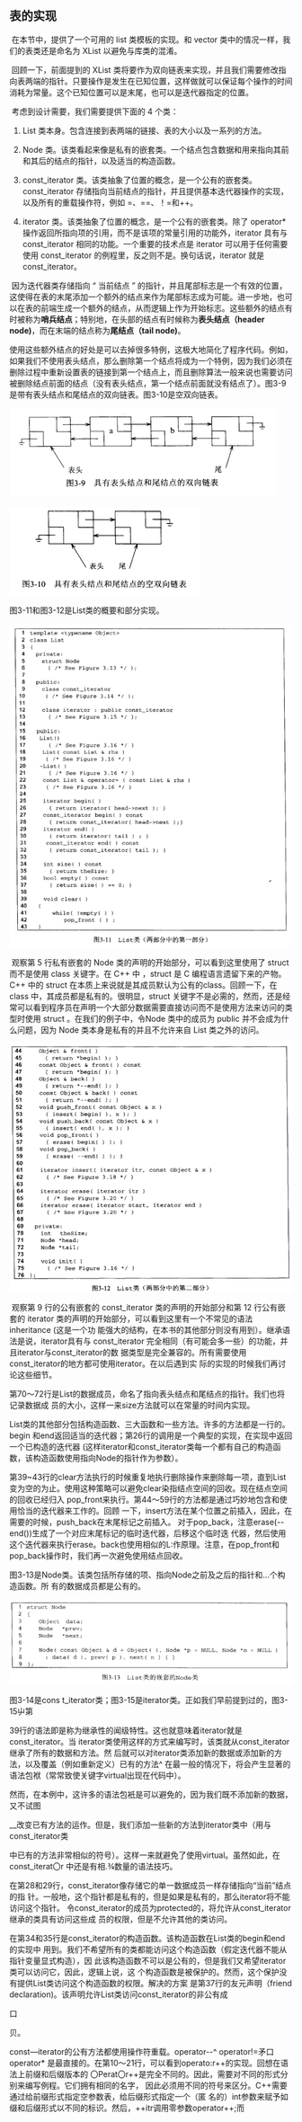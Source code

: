 ## 表的实现

​		在本节中，提供了一个可用的 list 类模板的实现。和 vector 类中的情况一样，我们的表类还是命名为 XList 以避免与库类的混淆。

​		回顾一下，前面提到的 XList 类将要作为双向链表来实现，并且我们需要修改指向表两端的指针。只要操作是发生在已知位置，这样做就可以保证每个操作的时间消耗为常量。这个已知位置可以是末尾，也可以是迭代器指定的位置。

​		考虑到设计需要，我们需要提供下面的 4 个类：

1. List 类本身。包含连接到表两端的链接、表的大小以及一系列的方法。

2. Node 类。该类看起来像是私有的嵌套类。一个结点包含数据和用来指向其前和其后的结点的指针，以及适当的构造函数。

3. const_iterator 类。该类抽象了位置的概念，是一个公有的嵌套类。const_iterator 存储指向当前结点的指针，并且提供基本迭代器操作的实现，以及所有的重载操作符，例如 =、==、！=和++。

4. iterator 类。该类抽象了位置的概念，是一个公有的嵌套类。除了 operator* 操作返回所指向项的引用，而不是该项的常量引用的功能外，iterator 具有与 const_iterator 相同的功能。一个重要的技术点是 iterator 可以用于任何需要使用 const_iterator 的例程里，反之则不是。换句话说，iterator 就是 const_iterator。

​        因为迭代器类存储指向 “ 当前结点 ” 的指针，并且尾部标志是一个有效的位置，这使得在表的末尾添加一个额外的结点来作为尾部标志成为可能。进一步地，也可以在表的前端生成一个额外的结点，从而逻辑上作为开始标志。这些额外的结点有时被称为**哨兵结点**；特别地，在头部的结点有时候称为**表头结点（header node)**，而在末端的结点称为**尾结点（tail node)**。

​		使用这些额外结点的好处是可以去掉很多特例，这极大地简化了程序代码。例如，如果我们不使用表头结点，那么删除第一个结点将成为一个特例，因为我们必须在删除过程中重新设置表的链接到第一个结点上，而且删除算法一般来说也需要访问被删除结点前面的结点（没有表头结点，第一个结点前面就没有结点了）。图3-9是带有表头结点和尾结点的双向链表。图3-10是空双向链表。

![05具有表头节点和尾结点的双向链表](./markdowniamge/05具有表头节点和尾结点的双向链表.png)

![05具有表头节点和尾结点的空双向链表](./markdowniamge/05具有表头节点和尾结点的空双向链表.png)

图3-11和图3-12是List类的概要和部分实现。

![05list类](./markdowniamge/05list类.png)

​		观察第 5 行私有嵌套的 Node 类的声明的开始部分，可以看到这里使用了 struct 而不是使用 class 关键字。在 C++ 中 ，struct 是 C 编程语言遗留下来的产物。C++ 中的 struct 在本质上来说就是其成员默认为公有的class。回顾一下，在 class 中，其成员都是私有的。很明显，struct 关键字不是必需的，然而，还是经常可以看到程序员在声明一个大部分数据需要直接访问而不是使用方法来访问的类型时使用 struct 。在我们的例子中，令Node 类中的成员为 public 并不会成为什么问题，因为 Node 类本身是私有的并且不允许来自 List 类之外的访问。

![05list类续](./markdowniamge/05list类续.png)

​		观察第 9 行的公有嵌套的 const_iterator 类的声明的开始部分和第 12 行公有嵌套的 iterator 类的声明的开始部分，可以看到这里有一个不常见的语法 inheritance (这是一个功 能强大的结构，在本书的其他部分则没有用到）。继承语法是说，iterator具有与 const_iterator 完全相同（有可能会多一些）的功能，并且iterator与const_iterator的数 据类型是完全兼容的。所有需要使用const_iterator的地方都可使用iterator。在以后遇到实 际的实现的时候我们再讨论这些细节。

​		第70〜72行是List的数据成员，命名了指向表头结点和尾结点的指针。我们也将记录数据成 员的大小，这样一来size方法就可以在常量的时间内实现。

​		List类的其他部分包括构造函数、三大函数和一些方法。许多的方法都是一行的。begin 和end返回适当的迭代器；第26行的调用是一个典型的实现，在实现中返回一个已构造的迭代器 (这样iterator和const_iterator类每一个都有自己的构造函数，该构造函数使用指向Node的指针作为参数）。

第39~43行的clear方法执行的时候重复地执行删除操作来删除每一项，直到List变为空的为止。使用这种策略可以避免clear染指结点空间的回收。现在结点空间的回收已经归入 pop_front来执行。第44〜59行的方法都是通过巧妙地包含和使用恰当的迭代器来工作的。回顾 一下，insert方法在某个位置之前插入，因此，在需要的时候，push_back在末尾标记之前插入。 对于pop_back，注意erase(--end())生成了一个对应末尾标记的临时迭代器，后移这个临时迭 代器，然后使用这个迭代器来执行erase。back也使用相似的L:作原理。注意，在pop_front和 pop_back操作时，我们再一次避免使用结点回收。

图3-13是Node类。该类包括所存储的项、指向Node之前及之后的指针和…个构造函数。所 有的数据成员都是公有的。

![05list类的嵌套的node类](./markdowniamge/05list类的嵌套的node类.png)

图3-14是cons t_iterator类；图3-15是iterator类。正如我们早前提到过的，图3-15屮第

39行的语法即是称为继承性的闻级特性。这也就意味着iterator就是const_iterator。当 iterator类使用这样的方式来编写时，该类就从const_iterator继承了所有的数据和方法。然 后就可以对iterator类添加新的数据或添加新的方法，以及覆盖（例如重新定义）已有的方法^ 在最一般的情况下，将会产生显著的语法包袱（常常致使关键字virtual出现在代码中）。

然而，在本例中，这许多的语法包衹是可以避免的，因为我们既不添加新的数据，又不试图

__改变已有方法的运作。但是，我们添加一些新的方法到iterator类中（用与const_iterator类

中已有的方法非常相似的符号）。这样一来就避免了使用virtual。虽然如此，在const_iterat〇r 中还是有相.¾数量的语法技巧。

在第28和29行，const_iterator像存储它的单一数据成员一样存储指向“当前”结点的指 针。一般地，这个指针都是私有的，但是如果是私有的，那么iterator将不能访问这个指针。 令const_iterator的成员为protected的，将允许从const_iterator继承的类具有访问这些成 员的权限，但是不允许其他的类访问。

在第34和35行是const_iterator的构造函数。该构造函数在List类的begin和end的实现中 用到。我们不希望所有的类都能访问这个构造函数（假定迭代器不能从指针变量显式构造），因 此该构造函数不可以是公有的，但是我们又希望iterator类可以访问它，因此，逻辑上说，这 个构造函数是被保护的。然而，这个保护没有提供List类访问这个构造函数的权限。解决的方案 是第37行的友元声明（friend declaration)。该声明允许List类访问const_iterator的非公有成

口

贝。

const—iterator的公有方法都使用操作符重载。operator--^ operator!=矛口operator* 是最直接的。在第10〜21行，可以看到operato:r++的实现。回想在语法上前缀和后缀版本的 〇Perat〇r++是完全不同的。因此，需要对不同的形式分别来编写例程。它们拥有相同的名字， 因此必须用不同的符号来区分。C++需要通过给前缀形式指定空参数表，给后缀形式指定一个（匿 名的）int参数来赋予如缀和后缀形式以不同的标识。然后，++itr调用零参数operator++;而